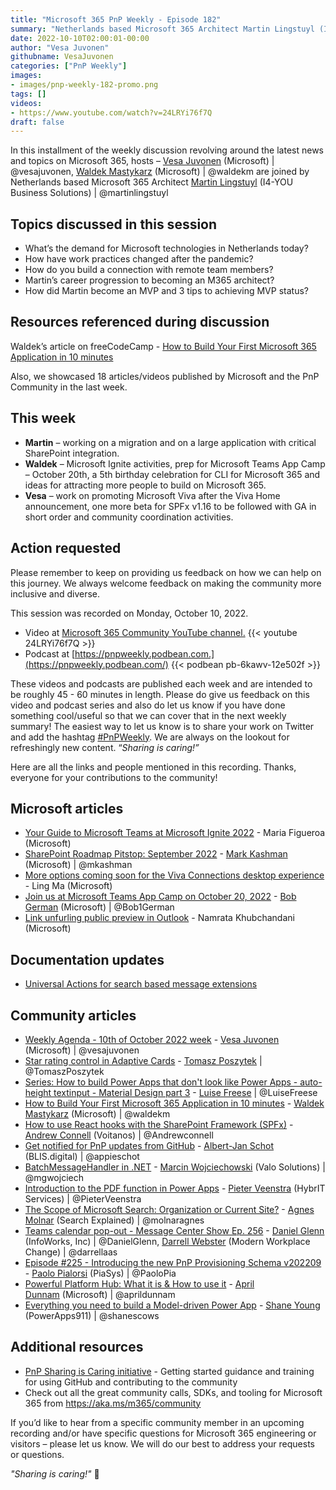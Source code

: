 ```yaml
---
title: "Microsoft 365 PnP Weekly - Episode 182"
summary: "Netherlands based Microsoft 365 Architect Martin Lingstuyl (I4-YOU Business Solutions) joins Microsoft’s Vesa Juvonen and Waldek Mastykarz in a discussion about business climate and connecting with remote workers in Netherlands, career progression and MVP attainment. 18 articles/videos by Microsoft/Community are highlighted."
date: 2022-10-10T02:00:01-00:00
author: "Vesa Juvonen"
githubname: VesaJuvonen
categories: ["PnP Weekly"]
images:
- images/pnp-weekly-182-promo.png
tags: []
videos:
- https://www.youtube.com/watch?v=24LRYi76f7Q
draft: false
---
```


In this installment of the weekly discussion revolving around the latest news and topics on Microsoft 365, hosts – [Vesa Juvonen](https://twitter.com/vesajuvonen) (Microsoft) \| @vesajuvonen, [Waldek Mastykarz](https://twitter.com/waldekm) (Microsoft) \| @waldekm are joined by Netherlands based Microsoft 365 Architect [Martin Lingstuyl](https://twitter.com/martinlingstuyl) (I4-YOU Business Solutions) \| @martinlingstuyl


## Topics discussed in this session

* What’s the demand for Microsoft technologies in Netherlands today?
* How have work practices changed after the pandemic?
* How do you build a connection with remote team members?
* Martin’s career progression to becoming an M365 architect?
* How did Martin become an MVP and 3 tips to achieving MVP status?

## Resources referenced during discussion

Waldek’s article on freeCodeCamp - [How to Build Your First Microsoft 365 Application in 10 minutes](https://www.freecodecamp.org/news/author/waldek/)

Also, we showcased 18 articles/videos published by Microsoft and the PnP Community in the last week.

## This week

* **Martin** – working on a migration and on a large application with critical SharePoint integration.
* **Waldek** – Microsoft Ignite activities, prep for Microsoft Teams App Camp – October 20th, a 5th birthday celebration for CLI for Microsoft 365 and ideas for attracting more people to build on Microsoft 365.
* **Vesa** – work on promoting Microsoft Viva after the Viva Home announcement, one more beta for SPFx v1.16 to be followed with GA in short order and community coordination activities.

## Action requested

Please remember to keep on providing us feedback on how we can help on this journey. We always welcome feedback on making the community more inclusive and diverse.

This session was recorded on Monday, October 10, 2022.

*   Video at [Microsoft 365 Community YouTube channel.](https://aka.ms/m365pnp-videos)
    {{< youtube 24LRYi76f7Q >}}
*   Podcast at [https://pnpweekly.podbean.com.](https://pnpweekly.podbean.com/)
    {{< podbean pb-6kawv-12e502f >}}

These videos and podcasts are published each week and are intended to be roughly 45 - 60 minutes in length.  Please do give us feedback on this video and podcast series and also do let us know if you have done something cool/useful so that we can cover that in the next weekly summary! The easiest way to let us know is to share your work on Twitter and add the hashtag [#PnPWeekly](https://twitter.com/search?q=%23pnpweekly). We are always on the lookout for refreshingly new content. “_Sharing is caring!”_

Here are all the links and people mentioned in this recording. Thanks, everyone for your contributions to the community!

## Microsoft articles

* [Your Guide to Microsoft Teams at Microsoft Ignite 2022](https://techcommunity.microsoft.com/t5/microsoft-teams-blog/your-guide-to-microsoft-teams-at-microsoft-ignite-2022/ba-p/3614153) - Maria Figueroa (Microsoft)
* [SharePoint Roadmap Pitstop: September 2022](https://techcommunity.microsoft.com/t5/microsoft-sharepoint-blog/sharepoint-roadmap-pitstop-september-2022/ba-p/3644614) - [Mark Kashman](https://twitter.com/mkashman) (Microsoft) | @mkashman
* [More options coming soon for the Viva Connections desktop experience](https://techcommunity.microsoft.com/t5/microsoft-viva-blog/more-options-coming-soon-for-the-viva-connections-desktop/ba-p/3644419) - Ling Ma (Microsoft)
* [Join us at Microsoft Teams App Camp on October 20, 2022](https://devblogs.microsoft.com/microsoft365dev/join-us-at-microsoft-teams-app-camp-on-october-20-2022/) - [Bob German](https://twitter.com/Bob1German) (Microsoft) | @Bob1German
* [Link unfurling public preview in Outlook](https://devblogs.microsoft.com/microsoft365dev/link-unfurling-public-preview-in-outlook/) - Namrata Khubchandani (Microsoft)

## Documentation updates

* [Universal Actions for search based message extensions](https://learn.microsoft.com/microsoftteams/platform/messaging-extensions/how-to/search-commands/universal-actions-for-search-based-message-extensions?referrer=whats.new.rssfeed)

## Community articles

* [Weekly Agenda - 10th of October 2022 week](https://pnp.github.io/blog/weekly-agenda/22-10-10/) - [Vesa Juvonen](https://twitter.com/vesajuvonen) (Microsoft) | @vesajuvonen
* [Star rating control in Adaptive Cards](https://pnp.github.io/blog/post/star-rating-control-adaptive-cards/) - [Tomasz Poszytek](https://twitter.com/TomaszPoszytek) | @TomaszPoszytek
* [Series: How to build Power Apps that don't look like Power Apps - auto-height textinput - Material Design part 3](https://pnp.github.io/blog/post/how-to-build-an-auto-height-textinput-component-for-power-apps.md/) - [Luise Freese](https://twitter.com/LuiseFreese) | @LuiseFreese
* [How to Build Your First Microsoft 365 Application in 10 minutes](https://www.freecodecamp.org/news/build-microsoft-365-application-in-10-minutes/) - [Waldek Mastykarz](https://twitter.com/waldekm) (Microsoft) | @waldekm
* [How to use React hooks with the SharePoint Framework (SPFx)](https://www.voitanos.io/blog/how-to-use-react-hooks-with-sharepoint-framework-spfx-projects/) - [Andrew Connell](https://twitter.com/andrewconnell) (Voitanos) | @Andrewconnell
* [Get notified for PnP updates from GitHub](https://www.cloudappie.nl/notified-pnp-updates-github/) - [Albert-Jan Schot](https://twitter.com/appieschot) (BLIS.digital) | @appieschot
* [BatchMessageHandler in .NET](https://mgwdevcom.wordpress.com/2022/10/04/batchmessagehandler-in-net/) - [Marcin Wojciechowski](https://twitter.com/mgwojciech) (Valo Solutions) | @mgwojciech
* [Introduction to the PDF function in Power Apps](https://sharepains.com/2022/10/07/introduction-pdf-function-in-power-apps/) - [Pieter Veenstra](https://twitter.com/PieterVeenstra) (HybrIT Services) | @PieterVeenstra
* [The Scope of Microsoft Search: Organization or Current Site?](https://searchexplained.com/scope-of-microsoft-search-organization-or-current-site/) - [Agnes Molnar](https://twitter.com/molnaragnes) (Search Explained) | @molnaragnes
* [Teams calendar pop-out - Message Center Show Ep. 256](https://regarding365.com/teams-calendar-pop-out-d44866b3a7cf) - [Daniel Glenn](https://twitter.com/DanielGlenn) (InfoWorks, Inc) | @DanielGlenn, [Darrell Webster](https://twitter.com/darrellaas) (Modern Workplace Change) | @darrellaas
* [Episode #225 - Introducing the new PnP Provisioning Schema v202209](https://www.youtube.com/watch?v=8HluJ1JML-4) - [Paolo Pialorsi](https://twitter.com/PaoloPia) (PiaSys) | @PaoloPia
* [Powerful Platform Hub: What it is & How to use it](https://www.youtube.com/watch?v=YRQkmMKWwqg) - [April Dunnam](https://twitter.com/aprildunnam) (Microsoft) | @aprildunnam
* [Everything you need to build a Model-driven Power App](https://www.youtube.com/watch?v=KFjJ97dKzO8) - [Shane Young](https://twitter.com/ShanesCows) (PowerApps911) | @shanescows

## Additional resources

* [PnP Sharing is Caring initiative](https://aka.ms/sharing-is-caring) - Getting started guidance and training for using GitHub and contributing to the community
* Check out all the great community calls, SDKs, and tooling for Microsoft 365 from <https://aka.ms/m365/community>

If you’d like to hear from a specific community member in an upcoming recording and/or have specific questions for Microsoft 365 engineering or visitors – please let us know. We will do our best to address your requests or questions.

_"Sharing is caring!"_ 🧡
